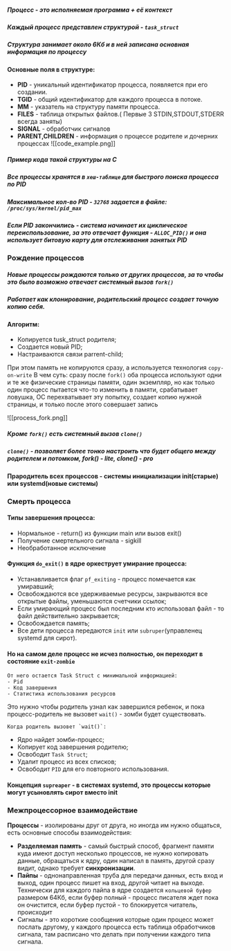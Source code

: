 ##### ___Процесс___ - это исполняемая программа + её контекст

##### Каждый процесс представлен структурой - `task_struct`
##### Структура занимает около 6Кб и в ней записана основная информация по процессу
#### Основные поля в структуре:

- __PID__ - уникальный идентификатор процесса, появляется при его создании.
- __TGID__ - общий идентификатор для каждого процесса в потоке. 
- __ММ__ - указатель на структуру памяти процесса.
- __FILES__ - таблица открытых файлов.( Первые 3 STDIN,STDOUT,STDERR всегда заняты)
- __SIGNAL__ - обработчик сигналов
- __PARENT,CHILDREN__ - информация о процессе родителе и дочерних процессах
![[code_example.png]]
##### Пример кода такой структуры на C


##### Все процессы хранятся в `хеш-таблице` для быстрого поиска процесса по PID
##### Максимальное кол-во PID - `32768`  задается в файле: `/proc/sys/kernel/pid_max`
##### __Если PID закончились__ - система начинает их циклическое переиспользование, за это отвечает функция - `ALLOC_PID()` и она использует битовую карту для отслеживания занятых PID



### Рождение процессов
##### Новые процессы рождаются только от других процессов, за то чтобы это было возможно отвечает системный вызов `fork()`
##### Работает как клонирование, родительский процесс создает точную копию себя.
#### Алгоритм:
- Копируется tusk_struct родителя;
- Создается новый PID;
- Настраиваются связи parrent-child;

При этом память не копируются сразу, а используется технология `copy-on-write`
В чем суть: сразу после `fork()` оба процесса используют одни и те же физические страницы памяти, один экземпляр, но как только один процесс пытается что-то изменить в памяти, срабатывает ловушка, ОС перехватывает эту попытку, создает копию нужной страницы, и только после этого совершает запись

![[process_fork.png]]

##### Кроме `fork()` есть системный вызов `clone()`
##### `сlone()` - позволяет более тонко настроить что будет общего между родителем и потомком, fork() - lite, clone() - pro
#### __Прародитель всех процессов__ - системы инициализации init(старые) или systemd(новые системы)


### Cмерть процесса

#### Типы завершения процесса:
- Нормальное - return() из функции main или вызов exit()
- Получение смертельного сигнала - sigkill
- Необработанное исключение

#### Функция `do_exit()` в ядре оркеструет умирание процесса:
- Устанавливается флаг `pf_exiting` - процесс помечается как умиравший;
- Освобождаются все удерживаемые ресурсы, закрываются все открытые файлы, уменьшаются счетчики ссылок;
- Если умирающий процесс был последним кто использовал файл - то файл действительно закрывается;
- Освобождается память;
- Все дети процесса передаются `init` или `subruper`(управленец systemd для сирот).

#### Но на самом деле процесс не исчез полностью, он переходит в состояние `exit-zombie`
	От него остается Task Struct с минимальной информацией: 
	- Pid 
	- Код завершения
	- Статистика использования ресурсов

Это нужно чтобы родитель узнал как завершился ребенок, и пока процесс-родитель не вызовет `wait()` - зомби будет существовать.

	Когда родитель вызовет `wait()`:
- Ядро найдет зомби-процесс;
- Копирует код завершения родителю;
- Освободит `Task Struct`;
- Удалит процесс из всех списков;
- Освободит `PID` для его повторного использования.


#### Концепция `supreaper` - в системах systemd, это процессы которые могут усыновлять сирот вместо init

### Межпроцессорное взаимодействие

__Процессы__ - изолированы друг от друга, но иногда им нужно общаться, есть основные способы взаимодействия:
 - __Разделяемая память__ - самый быстрый способ, фрагмент памяти куда имеют доступ несколько процессов, не нужно копировать данные, обращаться к ядру, один написал в память, другой сразу видит, однако требует __синхронизации__.
 - __Пайпы__ - однонаправленная труба для передачи данных, есть вход и выход, один процесс пишет на вход, другой читает на выходе. Технически для каждого пайпа в ядре создается `кольцевой буфер` размером 64Кб, если буфер полный - процесс писателя ждет пока он очистится, если буфер пустой - то блокируется читатель, происходит 
 - Сигналы - это короткие сообщения которые один процесс может послать другому, у каждого процесса есть таблица обработчиков сигнала, там расписано что делать при получении каждого типа сигнала.